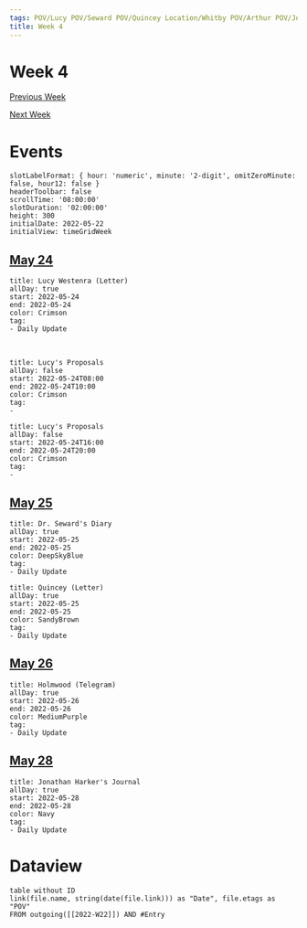```yaml
---
tags: POV/Lucy POV/Seward POV/Quincey Location/Whitby POV/Arthur POV/Jonathan 
title: Week 4
---
```


# Week 4

[Previous Week](2022-W21.md)

[Next Week](2022-W23.md)

# Events

```itinerary
slotLabelFormat: { hour: 'numeric', minute: '2-digit', omitZeroMinute: false, hour12: false }
headerToolbar: false
scrollTime: '08:00:00'
slotDuration: '02:00:00'
height: 300
initialDate: 2022-05-22
initialView: timeGridWeek
```

## [May 24](2022-05-24.md)

```itinerary-event
title: Lucy Westenra (Letter)
allDay: true
start: 2022-05-24
end: 2022-05-24
color: Crimson
tag:
- Daily Update
```

 <br/>  

```itinerary-event
title: Lucy's Proposals
allDay: false
start: 2022-05-24T08:00
end: 2022-05-24T10:00
color: Crimson
tag:
- 
```

```itinerary-event
title: Lucy's Proposals
allDay: false
start: 2022-05-24T16:00
end: 2022-05-24T20:00
color: Crimson
tag:
- 
```

## [May 25](2022-05-25.md)

```itinerary-event
title: Dr. Seward's Diary
allDay: true
start: 2022-05-25
end: 2022-05-25
color: DeepSkyBlue
tag:
- Daily Update
```

```itinerary-event
title: Quincey (Letter)
allDay: true
start: 2022-05-25
end: 2022-05-25
color: SandyBrown
tag:
- Daily Update
```

## [May 26](2022-05-26.md)

```itinerary-event
title: Holmwood (Telegram)
allDay: true
start: 2022-05-26
end: 2022-05-26
color: MediumPurple
tag:
- Daily Update
```

## [May 28](2022-05-28.md)

```itinerary-event
title: Jonathan Harker's Journal
allDay: true
start: 2022-05-28
end: 2022-05-28
color: Navy
tag:
- Daily Update
```

# Dataview

```dataview
table without ID
link(file.name, string(date(file.link))) as "Date", file.etags as "POV"
FROM outgoing([[2022-W22]]) AND #Entry
```

